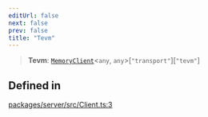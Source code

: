 ```yaml
---
editUrl: false
next: false
prev: false
title: "Tevm"
---
```


> **Tevm**: [`MemoryClient`](/reference/tevm/memory-client/type-aliases/memoryclient/)\<`any`, `any`\>\[`"transport"`\]\[`"tevm"`\]

## Defined in

[packages/server/src/Client.ts:3](https://github.com/evmts/tevm-monorepo/blob/main/packages/server/src/Client.ts#L3)
